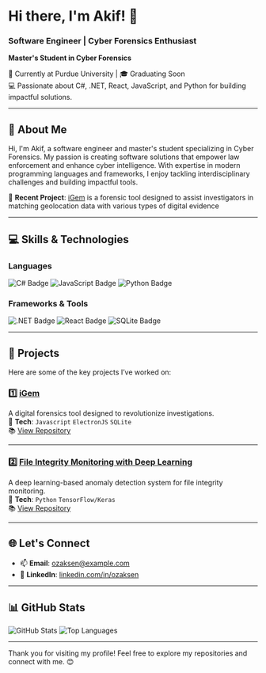 # Hi there, I'm Akif! 👋
### Software Engineer | Cyber Forensics Enthusiast  
**Master's Student in Cyber Forensics**

📍 Currently at Purdue University | 🎓 Graduating Soon  
💻 Passionate about C#, .NET, React, JavaScript, and Python for building impactful solutions.

---

## 🌟 About Me
Hi, I'm Akif, a software engineer and master's student specializing in Cyber Forensics. My passion is creating software solutions that empower law enforcement and enhance cyber intelligence. With expertise in modern programming languages and frameworks, I enjoy tackling interdisciplinary challenges and building impactful tools.

🌟 **Recent Project**: [iGem](https://github.com/ozaksen/iGem) is a forensic tool designed to assist investigators in matching geolocation data with various types of digital evidence

---

## 💻 Skills & Technologies
### **Languages**
![C# Badge](https://img.shields.io/badge/C%23-%23007ACC.svg?style=for-the-badge&logo=csharp&logoColor=white)
![JavaScript Badge](https://img.shields.io/badge/JavaScript-%23F7DF1E.svg?style=for-the-badge&logo=javascript&logoColor=black)
![Python Badge](https://img.shields.io/badge/Python-%233776AB.svg?style=for-the-badge&logo=python&logoColor=white)

### **Frameworks & Tools**
![.NET Badge](https://img.shields.io/badge/.NET-%23512BD4.svg?style=for-the-badge&logo=dotnet&logoColor=white)
![React Badge](https://img.shields.io/badge/React-%2361DAFB.svg?style=for-the-badge&logo=react&logoColor=black)
![SQLite Badge](https://img.shields.io/badge/SQLite-%23003B57.svg?style=for-the-badge&logo=sqlite&logoColor=white)

---

## 🚀 Projects  
Here are some of the key projects I’ve worked on:  

### 1️⃣ [iGem](https://github.com/ozaksen/iGem)  
A digital forensics tool designed to revolutionize investigations.  
🔧 **Tech**: `Javascript` `ElectronJS` `SQLite`  
📚 [View Repository](https://github.com/ozaksen/iGem)

---

### 2️⃣ [File Integrity Monitoring with Deep Learning](https://github.com/ozaksen/FileOps-Anomaly-Detection)  
A deep learning-based anomaly detection system for file integrity monitoring.  
🔧 **Tech**: `Python` `TensorFlow/Keras`  
📚 [View Repository](https://github.com/ozaksen/FileOps-Anomaly-Detection)

---


## 🌐 Let's Connect
- 📫 **Email**: [ozaksen@example.com](mailto:ozer@purdue.edu)  
- 💼 **LinkedIn**: [linkedin.com/in/ozaksen](https://linkedin.com/in/akifozer)  


---

## 📊 GitHub Stats
![GitHub Stats](https://github-readme-stats.vercel.app/api?username=ozaksen&show_icons=true&theme=radical)
![Top Languages](https://github-readme-stats.vercel.app/api/top-langs/?username=ozaksen&layout=compact&theme=radical)

---


Thank you for visiting my profile! Feel free to explore my repositories and connect with me. 😊
